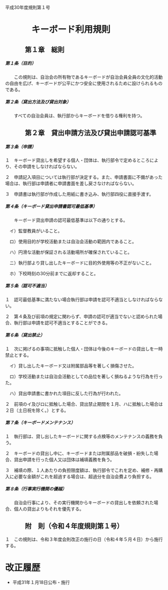 平成30年度規則第１号

# 　　　キーボード利用規則

## 　　　第１章　総則

##### 第１条（目的）

　　この規則は、自治会の所有物であるキーボードが自治会員全員の文化的活動の自由を広げ、キーボードが公平にかつ安全に使用されるために設けられるものである。

##### 第２条（貸出方法及び貸出対象）

　　すべての自治会員は、執行部からキーボードを借りる権利を持つ。

## 　　　第２章　貸出申請方法及び貸出申請認可基準

##### 第３条（申請）

１　キーボード貸出しを希望する個人・団体は、執行部令で定めるところにより、その申請をしなければならない。

２　申請記入項目については執行部が決定する。また、申請書面に不備があった場合は、執行部は申請者に申請書面を差し戻さなければならない。

３　申請書は執行部が作成した用紙に書き込み、執行部四役に直接手渡す。

##### 第４条（キーボード貸出申請書認可最低基準）

　　キーボード貸出申請の認可最低基準は以下の通りとする。

　イ）監督教員がいること。

　ロ）使用目的が学校活動または自治会活動の範囲内であること。

　ハ）円滑な活動が保証される活動場所が確保されていること。

　ニ）執行部より貸し出したキーボードに目的外使用等の不正がないこと。

　ホ）下校時刻の30分前までに返却すること。

##### 第５条（認可不適当）

１　認可最低基準に満たない場合執行部は申請を認可不適当としなければならない。

２　第４条及び前項の規定に関わらず、申請の認可が適当でないと認められた場合、執行部は申請を認可不適当とすることができる。  
  

##### 第６条（貸出禁止）

１　次に掲げるの事項に抵触した個人・団体は今後のキーボードの貸出しを一時禁止とする。

　イ）貸し出したキーボード又は附属部品等を著しく損傷させた。

　ロ）学校活動または自治会活動としての品位を著しく損ねるような行為を行った。

　ハ）貸出申請書に書かれた項目に反した行為が行われた。

２　前項のイ及びロに抵触した場合、貸出禁止期間を１月、ハに抵触した場合は２日（土日祝を除く。）とする。

##### 第７条（キーボードメンテナンス）

１　執行部は、貸し出したキーボードに関する点検等のメンテナンスの義務を負う。

２　キーボードの貸出し中に、キーボードまたは附属部品を破損・紛失した場合、貸出申請を行った個人又は団体は補填義務を負う。

３　補填の際、１人あたりの負担限度額は、執行部令でこれを定め、補修・再購入に必要な金額がこれを超過する場合は、超過分を自治会費より負担する。

##### 第８条（行事実行機関の優越）

　　自治会行事により、その実行機関からキーボードの貸出しを依頼された場合、個人の貸出よりもそれを優先する。

## 　　　附　則（令和４年度規則第１号）

１　この規則は、令和３年度会則改正の施行の日（令和４年５月４日）から施行する。

# 改正履歴

- 平成31年１月18日公布・施行
